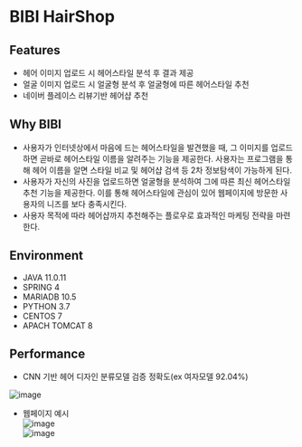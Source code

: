 # BIBI HairShop 

## Features
- 헤어 이미지 업로드 시 헤어스타일 분석 후 결과 제공
- 얼굴 이미지 업로드 시 얼굴형 분석 후 얼굴형에 따른 헤어스타일 추천
- 네이버 플레이스 리뷰기반 헤어샵 추천

## Why BIBI
- 사용자가 인터넷상에서 마음에 드는 헤어스타일을 발견했을 때, 그 이미지를 업로드하면 곧바로 헤어스타일 이름을 알려주는 기능을 제공한다. 사용자는 프로그램을 통해 헤어 이름을 알면 스타일 비교 및 헤어샵 검색 등 2차 정보탐색이 가능하게 된다.
- 사용자가 자신의 사진을 업로드하면 얼굴형을 분석하여 그에 따른 최신 헤어스타일 추천 기능을 제공한다. 이를 통해 헤어스타일에 관심이 있어 웹페이지에 방문한 사용자의 니즈를 보다 충족시킨다.
- 사용자 목적에 따라 헤어샵까지 추천해주는 플로우로 효과적인 마케팅 전략을 마련한다.

## Environment
- JAVA 11.0.11
- SPRING 4
- MARIADB 10.5
- PYTHON 3.7
- CENTOS 7
- APACH TOMCAT 8

## Performance
- CNN 기반 헤어 디자인 분류모델 검증 정확도(ex 여자모델 92.04%)<br/>

![image](https://user-images.githubusercontent.com/77317737/118123199-e0ec2600-b42e-11eb-93e5-bdf8db6bc50c.png)

- 웹페이지 예시<br/>
![image](https://user-images.githubusercontent.com/77317737/118123304-05480280-b42f-11eb-9e2a-4f494e7fd4b7.png)<br/>
![image](https://user-images.githubusercontent.com/77317737/118123324-0bd67a00-b42f-11eb-90cc-d6a4dd76c806.png)
